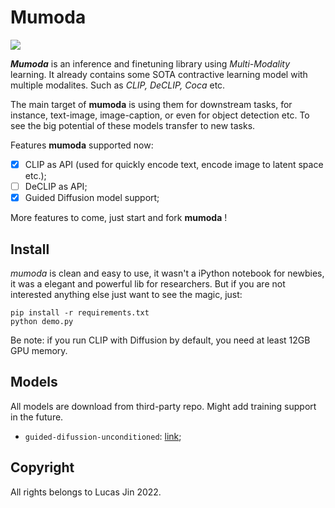 # Mumoda

![](https://s1.ax1x.com/2022/05/12/OwHzcD.png)

***Mumoda*** is an inference and finetuning library using *Multi-Modality* learning. It already contains some SOTA contractive learning model with multiple modalites. Such as *CLIP, DeCLIP, Coca* etc.

The main target of **mumoda** is using them for downstream tasks, for instance, text-image, image-caption, or even for object detection etc. To see the big potential of these models transfer to new tasks.

Features **mumoda** supported now:

- [x] CLIP as API (used for quickly encode text, encode image to latent space etc.);
- [ ] DeCLIP as API;
- [x] Guided Diffusion model support;

More features to come, just start and fork **mumoda** !


## Install

*mumoda* is clean and easy to use, it wasn't a iPython notebook for newbies, it was a elegant and powerful lib for researchers. But if you are not interested anything else just want to see the magic, just:

```
pip install -r requirements.txt
python demo.py
```

Be note: if you run CLIP with Diffusion by default, you need at least 12GB GPU memory.


## Models

All models are download from third-party repo. Might add training support in the future.

- `guided-difussion-unconditioned`: [link](https://drive.google.com/file/d/1lvyZZbC9NLcS8a__YPcUP7rDiIpbRpoF/view?usp=sharing);
  


## Copyright

All rights belongs to Lucas Jin 2022.
